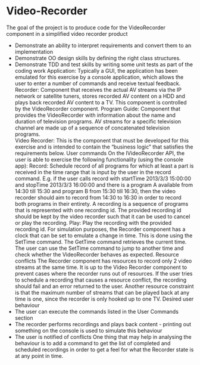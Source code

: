 # Video-Recorder

The goal of the project is to produce code for the VideoRecorder component in a simplified video recorder product 
-	Demonstrate an ability to interpret requirements and convert them to an implementation
-	Demonstrate OO design skills by defining the right class structures.  
-	Demonstrate TDD and test skills by writing some unit tests as part of the coding work
Application: Typically a GUI, the application has been emulated for this exercise by a console application, which allows the user to enter a number of commands and receive textual feedback.
Recorder: Component that receives the actual AV streams via the IP network or satellite tuners, stores recorded AV content on a HDD and plays back recorded AV content to a TV. This component is controlled by the VideoRecorder component.
Program Guide: Component that provides the VideoRecorder with information about the name and duration of television programs. AV streams for a specific television channel are made up of a sequence of concatenated television programs.  
Video Recorder: This is the component that must be developed for this exercise and is intended to contain the “business logic” that satisfies the requirements below.
User commands
On the IVideoRecorder API, the user is able to exercise the following functionality (using the console app):
Record:  Schedule record of all programs for which at least a part is received in the time range that is input by the user in the record command. E.g. if the user calls record with startTime 2013/3/3 15:00:00 and stopTime 2013/3/3 16:00:00 and there is a program A available from 14:30 till 15:30 and program B from 15:30 till 16:30, then the video recorder should aim to record from 14:30 to 16:30 in order to record both programs in their entirety. A recording is a sequence of programs that is represented with one recording id. The provided recording id should be kept by the video recorder such that it can be used to cancel or play the recording.
Play: Play the recording with the provided recording id.
For simulation purposes, the Recorder component has a clock that can be set to emulate a change in time. This is done using the SetTime command. The GetTime command retrieves the current time. The user can use the SetTime command to jump to another time and check whether the VideoRecorder behaves as expected.
Resource conflicts
The Recorder component has resources to record only 2 video streams at the same time. It is up to the Video Recorder component to prevent cases where the recorder runs out of resources. If the user tries to schedule a recording that causes a resource conflict, the recording should fail and an error returned to the user.
Another resource constraint is that the maximum number of streams that can be played back at any time is one, since the recorder is only hooked up to one TV.
Desired user behaviour
-	The user can execute the commands listed in the User Commands section
-	The recorder performs recordings and plays back content  - printing out something on the console is used to simulate this behaviour
-	The user is notified of conflicts
One thing that may help in analysing the behaviour is to add a command to get the list of completed and scheduled recordings in order to get a feel for what the Recorder state is at any point in time.


